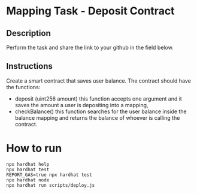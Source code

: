 # Mapping Task - Deposit Contract
## Description
Perform the task and share the link to your github in the field below.

## Instructions
Create a smart contract that saves user balance. The contract should have the functions:

- deposit (uint256 amount) this function accepts one argument and it saves the amount a user is depositing into a mapping,
- checkBalance() this function searches for the user balance inside the balance mapping and returns the balance of whoever is calling the contract.

# How to run

```shell
npx hardhat help
npx hardhat test
REPORT_GAS=true npx hardhat test
npx hardhat node
npx hardhat run scripts/deploy.js
```
